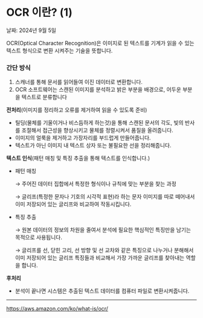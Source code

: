 # OCR 이란? (1)

날짜: 2024년 9월 5일

OCR(Optical Character Recognition)은 이미지로 된 텍스트를 기계가 읽을 수 있는 텍스트 형식으로 변환 시켜주는 기술을 뜻합니다.

### 간단 방식

1. 스캐너를 통해 문서를 읽어들여 이진 데이터로 변환합니다.
2. OCR 소프트웨어는 스캔된 이미지를 분석하고 밝은 부분을 배경으로, 어두운 부분을 텍스트로 분류합니다

**전처리**(이미지를 정리하고 오류를 제거하여 읽을 수 있도록 준비)

- 틸딩(물체를 기울이거나 비스듬하게 하는것)을 통해 스캔된 문서의 각도, 빛의 반사를 조절해서 접근성을 향상시키고 물체를 정렬시켜서 품질을 올려줍니다.
- 이미지의 얼룩을 제거하고 가장자리를 부드럽게 만들어줍니다.
- 텍스트가 아닌 이미지 내 텍스트 상자 또는 불필요한 선을 정리해줍니다.

**텍스트 인식**(패턴 매칭 및 특징 추출을 통해 텍스트를 인식합니다.)

- 패턴 매칭
    
    → 주어진 데이터 집합에서 특정한 형식이나 규칙에 맞는 부분을 찾는 과정
    
    → 글리프(특정한 문자나 기호의 시각적 표현)라 하는 문자 이미지를 따로 떼어내서 이미 저장되어 있는 글리프와 비교하여 작동시킵니다.
    
- 특징 추출
    
    → 원본 데이터의 정보의 차원을 줄여서 분석에 필요한 핵심적인 특징만을 남기는 목적으로 사용됩니다.
    
    → 글리프를 선, 닫힌 고리, 선 방향 및 선 교차와 같은 특징으로 나누거나 분해해서 이미 저장되어 있는 글리프 특징들과 비교해서 가장 가까운 글리프를 찾아내는 역할을 합니다.
    

**후처리**

- 분석이 끝나면 시스템은 추출된 텍스트 데이터를 컴퓨터 파일로 변환시켜줍니다.

---

https://aws.amazon.com/ko/what-is/ocr/